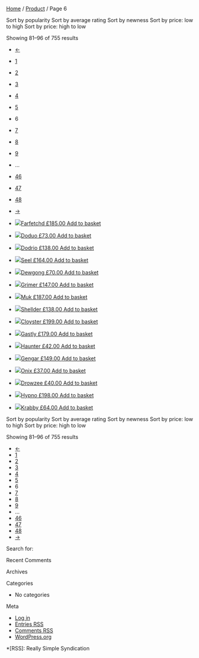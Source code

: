 [Home](https://scrapeme.live) / [Product](https://scrapeme.live/shop/) / Page
6

Sort by popularity Sort by average rating Sort by newness Sort by price: low
to high Sort by price: high to low

Showing 81–96 of 755 results

  * [←](https://scrapeme.live/shop/page/5/)
  * [1](https://scrapeme.live/shop/page/1/)
  * [2](https://scrapeme.live/shop/page/2/)
  * [3](https://scrapeme.live/shop/page/3/)
  * [4](https://scrapeme.live/shop/page/4/)
  * [5](https://scrapeme.live/shop/page/5/)
  * 6
  * [7](https://scrapeme.live/shop/page/7/)
  * [8](https://scrapeme.live/shop/page/8/)
  * [9](https://scrapeme.live/shop/page/9/)
  * …
  * [46](https://scrapeme.live/shop/page/46/)
  * [47](https://scrapeme.live/shop/page/47/)
  * [48](https://scrapeme.live/shop/page/48/)
  * [→](https://scrapeme.live/shop/page/7/)

  * [![](https://scrapeme.live/wp-content/uploads/2018/08/083-350x350.png)Farfetchd £185.00 ](https://scrapeme.live/shop/Farfetchd/)[Add to basket](/shop/page/6/?add-to-cart=870)
  * [![](https://scrapeme.live/wp-content/uploads/2018/08/084-350x350.png)Doduo £73.00 ](https://scrapeme.live/shop/Doduo/)[Add to basket](/shop/page/6/?add-to-cart=871)
  * [![](https://scrapeme.live/wp-content/uploads/2018/08/085-350x350.png)Dodrio £138.00 ](https://scrapeme.live/shop/Dodrio/)[Add to basket](/shop/page/6/?add-to-cart=872)
  * [![](https://scrapeme.live/wp-content/uploads/2018/08/086-350x350.png)Seel £164.00 ](https://scrapeme.live/shop/Seel/)[Add to basket](/shop/page/6/?add-to-cart=873)
  * [![](https://scrapeme.live/wp-content/uploads/2018/08/087-350x350.png)Dewgong £70.00 ](https://scrapeme.live/shop/Dewgong/)[Add to basket](/shop/page/6/?add-to-cart=874)
  * [![](https://scrapeme.live/wp-content/uploads/2018/08/088-350x350.png)Grimer £147.00 ](https://scrapeme.live/shop/Grimer/)[Add to basket](/shop/page/6/?add-to-cart=875)
  * [![](https://scrapeme.live/wp-content/uploads/2018/08/089-350x350.png)Muk £187.00 ](https://scrapeme.live/shop/Muk/)[Add to basket](/shop/page/6/?add-to-cart=876)
  * [![](https://scrapeme.live/wp-content/uploads/2018/08/090-350x350.png)Shellder £138.00 ](https://scrapeme.live/shop/Shellder/)[Add to basket](/shop/page/6/?add-to-cart=877)
  * [![](https://scrapeme.live/wp-content/uploads/2018/08/091-350x350.png)Cloyster £199.00 ](https://scrapeme.live/shop/Cloyster/)[Add to basket](/shop/page/6/?add-to-cart=878)
  * [![](https://scrapeme.live/wp-content/uploads/2018/08/092-350x350.png)Gastly £179.00 ](https://scrapeme.live/shop/Gastly/)[Add to basket](/shop/page/6/?add-to-cart=879)
  * [![](https://scrapeme.live/wp-content/uploads/2018/08/093-350x350.png)Haunter £42.00 ](https://scrapeme.live/shop/Haunter/)[Add to basket](/shop/page/6/?add-to-cart=880)
  * [![](https://scrapeme.live/wp-content/uploads/2018/08/094-350x350.png)Gengar £149.00 ](https://scrapeme.live/shop/Gengar/)[Add to basket](/shop/page/6/?add-to-cart=893)
  * [![](https://scrapeme.live/wp-content/uploads/2018/08/095-350x350.png)Onix £37.00 ](https://scrapeme.live/shop/Onix/)[Add to basket](/shop/page/6/?add-to-cart=894)
  * [![](https://scrapeme.live/wp-content/uploads/2018/08/096-350x350.png)Drowzee £40.00 ](https://scrapeme.live/shop/Drowzee/)[Add to basket](/shop/page/6/?add-to-cart=895)
  * [![](https://scrapeme.live/wp-content/uploads/2018/08/097-350x350.png)Hypno £198.00 ](https://scrapeme.live/shop/Hypno/)[Add to basket](/shop/page/6/?add-to-cart=896)
  * [![](https://scrapeme.live/wp-content/uploads/2018/08/098-350x350.png)Krabby £64.00 ](https://scrapeme.live/shop/Krabby/)[Add to basket](/shop/page/6/?add-to-cart=897)

Sort by popularity Sort by average rating Sort by newness Sort by price: low
to high Sort by price: high to low

Showing 81–96 of 755 results

  * [←](https://scrapeme.live/shop/page/5/)
  * [1](https://scrapeme.live/shop/page/1/)
  * [2](https://scrapeme.live/shop/page/2/)
  * [3](https://scrapeme.live/shop/page/3/)
  * [4](https://scrapeme.live/shop/page/4/)
  * [5](https://scrapeme.live/shop/page/5/)
  * 6
  * [7](https://scrapeme.live/shop/page/7/)
  * [8](https://scrapeme.live/shop/page/8/)
  * [9](https://scrapeme.live/shop/page/9/)
  * …
  * [46](https://scrapeme.live/shop/page/46/)
  * [47](https://scrapeme.live/shop/page/47/)
  * [48](https://scrapeme.live/shop/page/48/)
  * [→](https://scrapeme.live/shop/page/7/)

Search for:

Recent Comments

Archives

Categories

  * No categories

Meta

  * [Log in](https://scrapeme.live/wp-login.php)
  * [Entries RSS](https://scrapeme.live/feed/)
  * [Comments RSS](https://scrapeme.live/comments/feed/)
  * [WordPress.org](https://wordpress.org/ "Powered by WordPress, state-of-the-art semantic personal publishing platform.")

  *[RSS]: Really Simple Syndication

